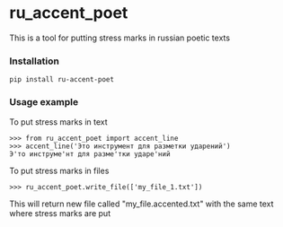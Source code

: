 # ru_accent_poet

This is a tool for putting stress marks in russian poetic texts 

### Installation
```
pip install ru-accent-poet
```
### Usage example

To put stress marks in text
```
>>> from ru_accent_poet import accent_line
>>> accent_line('Это инструмент для разметки ударений')
Э'то инструме'нт для разме'тки ударе'ний
```

To put stress marks in files
```
>>> ru_accent_poet.write_file(['my_file_1.txt'])
```

This will return new file called 
"my_file.accented.txt" with the same text 
where stress marks are put
